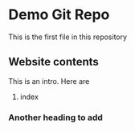 # Demo Git Repo

This is the first file in this repository

## Website contents

This is an intro.
Here are 
1. index

### Another heading to add